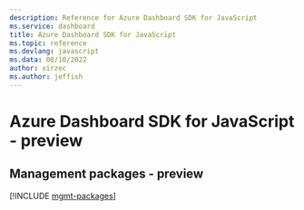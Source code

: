 ```yaml
---
description: Reference for Azure Dashboard SDK for JavaScript
ms.service: dashboard
title: Azure Dashboard SDK for JavaScript
ms.topic: reference
ms.devlang: javascript
ms.data: 08/10/2022
author: xirzec
ms.author: jeffish
---
```

# Azure Dashboard SDK for JavaScript - preview

## Management packages - preview
[!INCLUDE [mgmt-packages](dashboard-mgmt-index.md)]